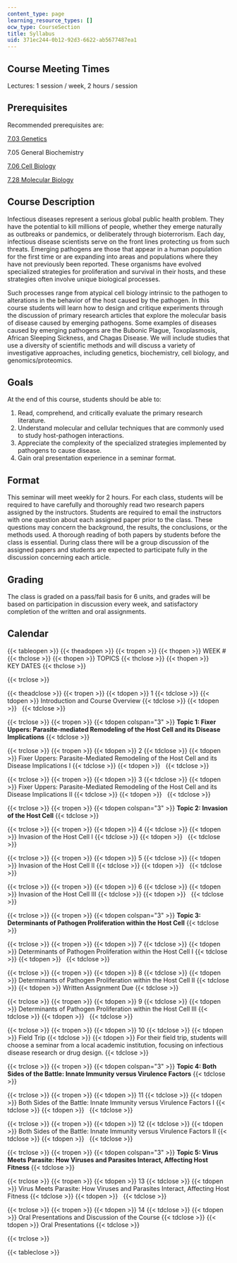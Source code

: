 ```yaml
---
content_type: page
learning_resource_types: []
ocw_type: CourseSection
title: Syllabus
uid: 371ec244-0b12-92d3-6622-ab5677487ea1
---
```


Course Meeting Times
--------------------

Lectures: 1 session / week, 2 hours / session

Prerequisites
-------------

Recommended prerequisites are:

[7.03 Genetics](/courses/7-03-genetics-fall-2004)

7.05 General Biochemistry

[7.06 Cell Biology](/courses/7-06-cell-biology-spring-2007)

[7.28 Molecular Biology](/courses/7-28-molecular-biology-spring-2005)

Course Description
------------------

Infectious diseases represent a serious global public health problem. They have the potential to kill millions of people, whether they emerge naturally as outbreaks or pandemics, or deliberately through bioterrorism. Each day, infectious disease scientists serve on the front lines protecting us from such threats. Emerging pathogens are those that appear in a human population for the first time or are expanding into areas and populations where they have not previously been reported. These organisms have evolved specialized strategies for proliferation and survival in their hosts, and these strategies often involve unique biological processes.

Such processes range from atypical cell biology intrinsic to the pathogen to alterations in the behavior of the host caused by the pathogen. In this course students will learn how to design and critique experiments through the discussion of primary research articles that explore the molecular basis of disease caused by emerging pathogens. Some examples of diseases caused by emerging pathogens are the Bubonic Plague, Toxoplasmosis, African Sleeping Sickness, and Chagas Disease. We will include studies that use a diversity of scientific methods and will discuss a variety of investigative approaches, including genetics, biochemistry, cell biology, and genomics/proteomics.

Goals
-----

At the end of this course, students should be able to:

1.  Read, comprehend, and critically evaluate the primary research literature.
2.  Understand molecular and cellular techniques that are commonly used to study host-pathogen interactions.
3.  Appreciate the complexity of the specialized strategies implemented by pathogens to cause disease.
4.  Gain oral presentation experience in a seminar format.

Format
------

This seminar will meet weekly for 2 hours. For each class, students will be required to have carefully and thoroughly read two research papers assigned by the instructors. Students are required to email the instructors with one question about each assigned paper prior to the class. These questions may concern the background, the results, the conclusions, or the methods used. A thorough reading of both papers by students before the class is essential. During class there will be a group discussion of the assigned papers and students are expected to participate fully in the discussion concerning each article.

Grading
-------

The class is graded on a pass/fail basis for 6 units, and grades will be based on participation in discussion every week, and satisfactory completion of the written and oral assignments.

Calendar
--------

{{< tableopen >}}
{{< theadopen >}}
{{< tropen >}}
{{< thopen >}}
WEEK #
{{< thclose >}}
{{< thopen >}}
TOPICS
{{< thclose >}}
{{< thopen >}}
KEY DATES
{{< thclose >}}

{{< trclose >}}

{{< theadclose >}}
{{< tropen >}}
{{< tdopen >}}
1
{{< tdclose >}}
{{< tdopen >}}
Introduction and Course Overview
{{< tdclose >}}
{{< tdopen >}}
 
{{< tdclose >}}

{{< trclose >}}
{{< tropen >}}
{{< tdopen colspan="3" >}}
**Topic 1: Fixer Uppers: Parasite-mediated Remodeling of the Host Cell and its Disease Implications**
{{< tdclose >}}

{{< trclose >}}
{{< tropen >}}
{{< tdopen >}}
2
{{< tdclose >}}
{{< tdopen >}}
Fixer Uppers: Parasite-Mediated Remodeling of the Host Cell and its Disease Implications I
{{< tdclose >}}
{{< tdopen >}}
 
{{< tdclose >}}

{{< trclose >}}
{{< tropen >}}
{{< tdopen >}}
3
{{< tdclose >}}
{{< tdopen >}}
Fixer Uppers: Parasite-Mediated Remodeling of the Host Cell and its Disease Implications II
{{< tdclose >}}
{{< tdopen >}}
 
{{< tdclose >}}

{{< trclose >}}
{{< tropen >}}
{{< tdopen colspan="3" >}}
**Topic 2: Invasion of the Host Cell**
{{< tdclose >}}

{{< trclose >}}
{{< tropen >}}
{{< tdopen >}}
4
{{< tdclose >}}
{{< tdopen >}}
Invasion of the Host Cell I
{{< tdclose >}}
{{< tdopen >}}
 
{{< tdclose >}}

{{< trclose >}}
{{< tropen >}}
{{< tdopen >}}
5
{{< tdclose >}}
{{< tdopen >}}
Invasion of the Host Cell II
{{< tdclose >}}
{{< tdopen >}}
 
{{< tdclose >}}

{{< trclose >}}
{{< tropen >}}
{{< tdopen >}}
6
{{< tdclose >}}
{{< tdopen >}}
Invasion of the Host Cell III
{{< tdclose >}}
{{< tdopen >}}
 
{{< tdclose >}}

{{< trclose >}}
{{< tropen >}}
{{< tdopen colspan="3" >}}
**Topic 3: Determinants of Pathogen Proliferation within the Host Cell**
{{< tdclose >}}

{{< trclose >}}
{{< tropen >}}
{{< tdopen >}}
7
{{< tdclose >}}
{{< tdopen >}}
Determinants of Pathogen Proliferation within the Host Cell I
{{< tdclose >}}
{{< tdopen >}}
 
{{< tdclose >}}

{{< trclose >}}
{{< tropen >}}
{{< tdopen >}}
8
{{< tdclose >}}
{{< tdopen >}}
Determinants of Pathogen Proliferation within the Host Cell II
{{< tdclose >}}
{{< tdopen >}}
Written Assignment Due
{{< tdclose >}}

{{< trclose >}}
{{< tropen >}}
{{< tdopen >}}
9
{{< tdclose >}}
{{< tdopen >}}
Determinants of Pathogen Proliferation within the Host Cell III
{{< tdclose >}}
{{< tdopen >}}
 
{{< tdclose >}}

{{< trclose >}}
{{< tropen >}}
{{< tdopen >}}
10
{{< tdclose >}}
{{< tdopen >}}
Field Trip
{{< tdclose >}}
{{< tdopen >}}
For their field trip, students will choose a seminar from a local academic institution, focusing on infectious disease research or drug design.
{{< tdclose >}}

{{< trclose >}}
{{< tropen >}}
{{< tdopen colspan="3" >}}
**Topic 4: Both Sides of the Battle: Innate Immunity versus Virulence Factors**
{{< tdclose >}}

{{< trclose >}}
{{< tropen >}}
{{< tdopen >}}
11
{{< tdclose >}}
{{< tdopen >}}
Both Sides of the Battle: Innate Immunity versus Virulence Factors I
{{< tdclose >}}
{{< tdopen >}}
 
{{< tdclose >}}

{{< trclose >}}
{{< tropen >}}
{{< tdopen >}}
12
{{< tdclose >}}
{{< tdopen >}}
Both Sides of the Battle: Innate Immunity versus Virulence Factors II
{{< tdclose >}}
{{< tdopen >}}
 
{{< tdclose >}}

{{< trclose >}}
{{< tropen >}}
{{< tdopen colspan="3" >}}
**Topic 5: Virus Meets Parasite: How Viruses and Parasites Interact, Affecting Host Fitness**
{{< tdclose >}}

{{< trclose >}}
{{< tropen >}}
{{< tdopen >}}
13
{{< tdclose >}}
{{< tdopen >}}
Virus Meets Parasite: How Viruses and Parasites Interact, Affecting Host Fitness
{{< tdclose >}}
{{< tdopen >}}
 
{{< tdclose >}}

{{< trclose >}}
{{< tropen >}}
{{< tdopen >}}
14
{{< tdclose >}}
{{< tdopen >}}
Oral Presentations and Discussion of the Course
{{< tdclose >}}
{{< tdopen >}}
Oral Presentations
{{< tdclose >}}

{{< trclose >}}

{{< tableclose >}}